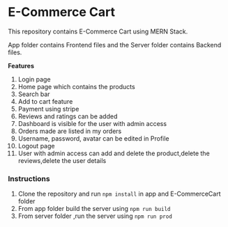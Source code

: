 # E-Commerce Cart 
This repository contains E-Commerce Cart using MERN Stack.

App folder contains Frontend files and the Server folder contains Backend files.

**Features**
1. Login page
2. Home page which contains the products
3. Search bar 
4. Add to cart feature
5. Payment using stripe
6. Reviews and ratings can be added 
7. Dashboard is visible for the user with admin access
8. Orders made are  listed in my orders
9. Username, password, avatar can be edited in Profile
10. Logout page
11. User with admin access can add and delete the product,delete the reviews,delete the user details

### Instructions
1. Clone the repository and run `npm install` in app and E-CommerceCart folder
2. From app folder build the server using `npm run build`
3. From server folder ,run the server using `npm run prod`
   

